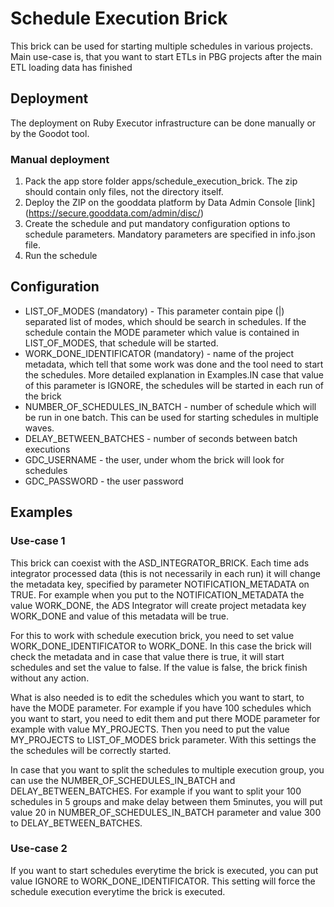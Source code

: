 Schedule Execution Brick
==================
This brick can be used for starting multiple schedules in various projects. Main use-case is, that you want to start ETLs in PBG projects after the main ETL loading data has finished


## Deployment

The deployment on Ruby Executor infrastructure can be done manually or by the Goodot tool.

### Manual deployment

1. Pack the app store folder apps/schedule_execution_brick. The zip should contain only files, not the directory itself.
2. Deploy the ZIP on the gooddata platform by Data Admin Console [link] (https://secure.gooddata.com/admin/disc/)
3. Create the schedule and put mandatory configuration options to schedule parameters. Mandatory parameters are specified in info.json file.
4. Run the schedule

## Configuration

 * LIST_OF_MODES (mandatory) - This parameter contain pipe (|) separated list of modes, which should be search in schedules. If the schedule contain the MODE parameter which value is contained in LIST_OF_MODES, that schedule will be started. 
 * WORK_DONE_IDENTIFICATOR (mandatory) - name of the project metadata, which tell that some work was done and the tool need to start the schedules. More detailed explanation in Examples.IN case that value of this parameter is IGNORE, the schedules will be started in each run of the brick 
 * NUMBER_OF_SCHEDULES_IN_BATCH - number of schedule which will be run in one batch. This can be used for starting schedules in multiple waves.
 * DELAY_BETWEEN_BATCHES - number of seconds between batch executions
 * GDC_USERNAME - the user, under whom the brick will look for schedules
 * GDC_PASSWORD - the user password

## Examples

### Use-case 1

This brick can coexist with the ASD_INTEGRATOR_BRICK. Each time ads integrator processed data (this is not necessarily in each run) it will change the metadata key, specified by parameter NOTIFICATION_METADATA on TRUE. For example
 when you put to the NOTIFICATION_METADATA the value WORK_DONE, the ADS Integrator will create project metadata key WORK_DONE and value of this metadata will be true.
 
 For this to work with schedule execution brick, you need to set value WORK_DONE_IDENTIFICATOR to WORK_DONE. In this case the brick will check the metadata and in case that value there is true, it will start schedules and set the value to false. 
 If the value is false, the brick finish without any action.
 
 What is also needed is to edit the schedules which you want to start, to have the MODE parameter. For example if you have 100 schedules which you want to start, you need to edit them and put there MODE parameter for example with value MY_PROJECTS. Then
 you need to put the value MY_PROJECTS to LIST_OF_MODES brick parameter. With this settings the the schedules will be correctly started.
   
 In case that you want to split the schedules to multiple execution group, you can use the NUMBER_OF_SCHEDULES_IN_BATCH and DELAY_BETWEEN_BATCHES. For example if you want to split your 100 schedules in 5 groups and make delay between them 5minutes, you will
   put value 20 in NUMBER_OF_SCHEDULES_IN_BATCH parameter and value 300 to DELAY_BETWEEN_BATCHES.
    
### Use-case 2
    
If you want to start schedules everytime the brick is executed, you can put value IGNORE to WORK_DONE_IDENTIFICATOR. This setting will force the schedule execution everytime the brick is executed.    


